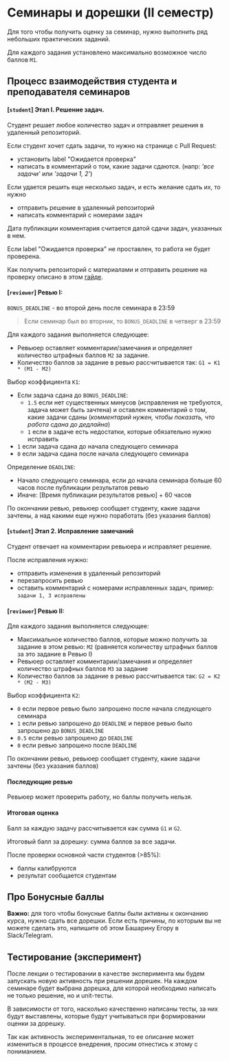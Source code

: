 
# Семинары и дорешки (II семестр)

Для того чтобы получить оценку за семинар, нужно выполнить ряд небольших практических заданий.

Для каждого задания установлено максимально возможное число баллов `M1`.

## Процесс взаимодействия студента и преподавателя семинаров

#### [`student`] Этап I. Решение задач.

Студент решает любое количество задач и отправляет решения в удаленный репозиторий.

Если студент хочет сдать задачи, то нужно на странице с Pull Request:
 - установить label "Ожидается проверка"
 - написать в комментарий о том, какие задачи сдаются. (напр: _'все задачи'_ или _'задачи 1, 2'_)

Если удается решить еще несколько задач, и есть желание сдать их, то нужно
 - отправить решение в удаленный репозиторий
 - написать комментарий с номерами задач

Дата публикации комментария считается датой сдачи задач, указанных в нем.

Если label "Ожидается проверка" не проставлен, то работа не будет проверена.

Как получить репозиторий с материалами и отправить решение на проверку описано в этом [гайде](https://gist.github.com/Sviftel/9cbd6cf6e2e3b4e898a11df742d274e7).

#### [`reviewer`] Ревью I:

`BONUS_DEADLINE` - во второй день после семинара в 23:59

> Если семинар был во вторник, то `BONUS_DEADLINE` в четверг в 23:59

Для каждого задания выполняется следующее:
 - Ревьюер оставляет комментарии/замечания и определяет количество штрафных баллов `M2` за задание.
 - Количество баллов за задание в ревью рассчитывается так: `G1 = K1 * (M1 - M2)`

Выбор коэффициента `K1`:
 - Если задача сдана до `BONUS_DEADLINE`:
   - `1.5` если нет существенных минусов (исправления не требуются, задача может быть зачтена) и оставлен комментарий о том, какие задачи сданы (_комментарий нужен, чтобы показать, что работа сдана до дедлайна_)
   - `1` если в задаче есть недостатки, которые обязательно нужно исправить
 - `1` если задача сдана до начала следующего семинара
 - `0` если задача сдана после начала следующего семинара

Определение `DEADLINE`:
 - Начало следующего семинара, если до начала семинара больше 60 часов после публикации результатов ревью
 - Иначе: [Время публикации результатов ревью] + 60 часов

По окончании ревью, ревьюер сообщает студенту, какие задачи зачтены, а над какими еще нужно поработать (без указания баллов)

#### [`student`] Этап 2. Исправление замечаний

Студент отвечает на комментарии ревьюера и исправляет решение.

После исправления нужно:
 - отправить изменения в удаленный репозиторий
 - перезапросить ревью
 - оставить комментарий с номерами исправленных задач, пример: `задачи 1, 3 исправлены`

#### [`reviewer`] Ревью II:

Для каждого задания выполняется следующее:
 - Максимальное количество баллов, которые можно получить за задание в этом ревью: `M2` (равняется количеству штрафных баллов за это задание в Ревью I)
 - Ревьюер оставляет комментарии/замечания и определяет количество штрафных баллов `M3` за задание
 - Количество баллов за задание в ревью рассчитывается так: `G2 = K2 * (M2 - M3)`

Выбор коэффициента `K2`:
 - `0` если первое ревью было запрошено после начала следующего семинара
 - `1` если ревью запрошено до `DEADLINE` и первое ревью было запрошено до `BONUS_DEADLINE`
 - `0.5` если ревью запрошено до `DEADLINE`
 - `0` если ревью запрошено после `DEADLINE`

По окончании ревью, ревьюер сообщает студенту, какие задачи зачтены (без указания баллов)

#### Последующие ревью

 Ревьюер может проверить работу, но баллы получить нельзя.

#### Итоговая оценка

Балл за каждую задачу рассчитывается как сумма `G1` и `G2`.

Итоговый балл за дорешку: сумма баллов за все задачи.

После проверки основной части студентов (>85%):
 - баллы калибруются
 - результат сообщается студентам

## Про Бонусные баллы

**Важно:** для того чтобы бонусные баллы были активны к окончанию курса, нужно сдать все дорешки. Если есть причины, по которым вы не можете сделать это, напишите об этом Башарину Егору в Slack/Telegram.

## Тестирование (эксперимент)

После лекции о тестировании в качестве эксперимента мы будем запускать новую активность при решении дорешек. На каждом семинаре будет выбрана дорешка, для которой необходимо написать не только решение, но и unit-тесты.

В зависимости от того, насколько качественно написаны тесты, за них будут выставлены, которые будут учитываться при формировании оценки за дорешку.

Так как активность экспериментальная, то ее описание может измениться в процессе внедрения, просим отнестись к этому с пониманием.

